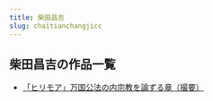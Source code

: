 ```yaml
---
title: 柴田昌吉
slug: chaitianchangjicc
---
```


## 柴田昌吉の作品一覧

- [「ヒリモア」万国公法の内宗教を論ずる章（撮要）](hirimoamoguogongfanoneizongjiaowolunzuruzhangcuoyao2b)
